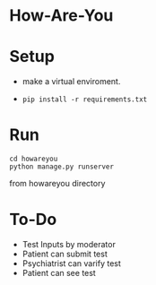 # How-Are-You

# Setup

- make a virtual enviroment.

- `pip install -r requirements.txt`

# Run

```
cd howareyou
python manage.py runserver
```

from howareyou directory

# To-Do

- Test Inputs by moderator
- Patient can submit test
- Psychiatrist can varify test
- Patient can see test

